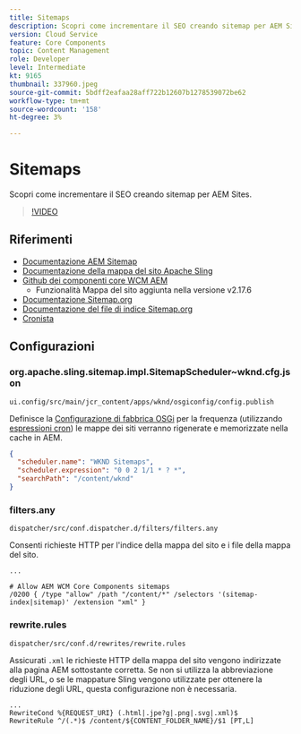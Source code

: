 ```yaml
---
title: Sitemaps
description: Scopri come incrementare il SEO creando sitemap per AEM Sites.
version: Cloud Service
feature: Core Components
topic: Content Management
role: Developer
level: Intermediate
kt: 9165
thumbnail: 337960.jpeg
source-git-commit: 5bdff2eafaa28aff722b12607b1278539072be62
workflow-type: tm+mt
source-wordcount: '158'
ht-degree: 3%

---
```



# Sitemaps

Scopri come incrementare il SEO creando sitemap per AEM Sites.

>[!VIDEO](https://video.tv.adobe.com/v/337960/?quality=12&learn=on)

## Riferimenti

+ [Documentazione AEM Sitemap](https://experienceleague.adobe.com/docs/experience-manager-cloud-service/overview/seo-and-url-management.html?lang=en#building-an-xml-sitemap-on-aem)
+ [Documentazione della mappa del sito Apache Sling](https://github.com/apache/sling-org-apache-sling-sitemap#readme)
+ [Github dei componenti core WCM AEM](https://github.com/adobe/aem-core-wcm-components)
   + Funzionalità Mappa del sito aggiunta nella versione v2.17.6
+ [Documentazione Sitemap.org](https://www.sitemaps.org/protocol.html)
+ [Documentazione del file di indice Sitemap.org](https://www.sitemaps.org/protocol.html#index)
+ [Cronista](http://www.cronmaker.com/)

## Configurazioni

### org.apache.sling.sitemap.impl.SitemapScheduler~wknd.cfg.json

`ui.config/src/main/jcr_content/apps/wknd/osgiconfig/config.publish`

Definisce la [Configurazione di fabbrica OSGi](http://localhost:4502/system/console/configMgr/org.apache.sling.sitemap.impl.SitemapScheduler) per la frequenza (utilizzando [espressioni cron](http://www.cronmaker.com)) le mappe dei siti verranno rigenerate e memorizzate nella cache in AEM.

```json
{
  "scheduler.name": "WKND Sitemaps",
  "scheduler.expression": "0 0 2 1/1 * ? *",
  "searchPath": "/content/wknd"
}
```

### filters.any

`dispatcher/src/conf.dispatcher.d/filters/filters.any`

Consenti richieste HTTP per l&#39;indice della mappa del sito e i file della mappa del sito.

```
...

# Allow AEM WCM Core Components sitemaps
/0200 { /type "allow" /path "/content/*" /selectors '(sitemap-index|sitemap)' /extension "xml" }
```

### rewrite.rules

`dispatcher/src/conf.d/rewrites/rewrite.rules`

Assicurati `.xml` le richieste HTTP della mappa del sito vengono indirizzate alla pagina AEM sottostante corretta. Se non si utilizza la abbreviazione degli URL, o se le mappature Sling vengono utilizzate per ottenere la riduzione degli URL, questa configurazione non è necessaria.

```
...
RewriteCond %{REQUEST_URI} (.html|.jpe?g|.png|.svg|.xml)$
RewriteRule ^/(.*)$ /content/${CONTENT_FOLDER_NAME}/$1 [PT,L]
```
